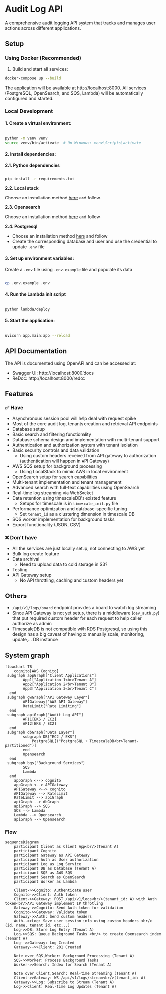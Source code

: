 # Audit Log API

A comprehensive audit logging API system that tracks and manages user actions across different applications.

## Setup
### Using Docker (Recommended)

1. Build and start all services:

```bash
docker-compose up --build
```

The application will be available at http://localhost:8000. All services (PostgreSQL, OpenSearch, and SQS, Lambda) will
be automatically configured and started.

### Local Development

#### 1. Create a virtual environment:

```bash

python -m venv venv
source venv/bin/activate  # On Windows: venv\Scripts\activate
```

#### 2. Install dependencies:

**2.1. Python dependencies**

```bash

pip install -r requirements.txt
```

**2.2. Local stack**

Choose an installation method [here](https://docs.localstack.cloud/aws/getting-started/installation/) and follow

**2.3. Opensearch**

Choose an installation
method [here](https://docs.opensearch.org/docs/latest/install-and-configure/install-opensearch/index/) and follow

**2.4. Postgresql**

- Choose an installation method [here](https://www.postgresql.org/docs/current/installation.html) and follow
- Create the corresponding database and user and use the credential to update `.env` file

#### 3. Set up environment variables:

Create a `.env` file using `.env.example` file and populate its data

```bash

cp .env.example .env
```

#### 4. Run the Lambda init script

```bash

python lambda/deploy
```

#### 5. Start the application:

```bash

uvicorn app.main:app --reload
```

## API Documentation

The API is documented using OpenAPI and can be accessed at:

- Swagger UI: http://localhost:8000/docs
- ReDoc: http://localhost:8000/redoc

## Features

### ✅ Have

- Asynchronous session pool will help deal with request spike
- Most of the core audit log, tenants creation and retrieval API endpoints
- Database setup
- Basic search and filtering functionality
- Database schema design and implementation with multi-tenant support
- Authentication and authorization system with tenant isolation
- Basic security controls and data validation
    - Using custom headers received from API gateway to authorization (authentication will happen in API Gateway)
- AWS SQS setup for background processing
    - Using LocalStack to mimic AWS in local environment
- OpenSearch setup for search capabilities
- Multi-tenant implementation and tenant management
- Advanced search with full-text capabilities using OpenSearch
- Real-time log streaming via WebSocket
- Data retention using timescaleDB's existed feature
  - Setups for timescale is in `timescale_init.py` file
- Performance optimization and database-specific tuning
    - Set `tenant_id` as a clustering dimension in timescale DB
- SQS worker implementation for background tasks
- Export functionality (JSON, CSV)

### ❌  Don't have

- All the services are just locally setup, not connecting to AWS yet
- Bulk log create feature
- Data archival
    - Need to upload data to cold storage in S3?
- Testing
- API Gateway setup
    - No API throttling, caching and custom headers yet

## Others

-  `/api/v1/logs/board` endpoint provides a board to watch log streaming
- Since API Gateway is not yet setup, there is a middleware (`dev_auth.py`) that put required custom header for each request to help caller authorize as admin
- TimescaleDB is not compatible with RDS Postgresql, so using this design has a big caveat of having to manually scale, monitoring, update,... DB instance

## System graph

```mermaid
flowchart TB
    cognito[AWS Cognito]
 subgraph appGraph["Client Applications"]
        App1["Application 1<br>Tenant A"]
        App2["Application 2<br>Tenant B"]
        App3["Application 3<br>Tenant C"]
  end
 subgraph gwGraph["API Gateway Layer"]
        APIGateway["AWS API Gateway"]
        RateLimit["Rate Limiting"]
  end
 subgraph apiGraph["Audit Log API"]
        API1[EKS / EC2]
        API2[EKS / EC2]
  end
 subgraph dbGraph["Data Layer"]
        subgraph DB["EC2 / EKS"]
            PostgreSQL[("PostgreSQL + TimescaleDB<br>Tenant-partitioned")]
        end
        Opensearch
  end
 subgraph bgs["Background Services"]
        SQS
        Lambda
  end
    appGraph <--> cognito
    appGraph <--> APIGateway
    APIGateway <--> cognito
    APIGateway --> RateLimit
    RateLimit --> apiGraph
    apiGraph --> dbGraph
    apiGraph --> SQS
    SQS --> Lambda
    Lambda --> Opensearch
    apiGraph --> Opensearch
```

### Flow

```mermaid
sequenceDiagram
    participant Client as Client App<br/>(Tenant A)
    participant Cognito
    participant Gateway as API Gateway
    participant Auth as User authorization
    participant Log as Log Service
    participant DB as Database (Tenant A)
    participant SQS as AWS SQS
    participant Search as OpenSearch
    participant Worker as Lambda

    Client->>Cognito: Authenticate user
    Cognito->>Client: Auth token
    Client->>Gateway: POST /api/v1/logs<br/>(tenant_id: A) with Auth token<br/>API Gateway implement IP throtling
    Gateway->>Cognito: Send Auth token for validation
    Cognito->>Gateway: Validate token
    Gateway->>Auth: Send custom headers
    Auth-->>Log: Save user session info using custom headers <br/> (id, name, tenant id, etc...)
    Log->>DB: Store Log Entry (Tenant A)
    Log->>SQS: Queue Background Tasks <br/> to create Opensearch index (Tenant A)
    Log-->>Gateway: Log Created
    Gateway-->>Client: 201 Created

    Note over SQS,Worker: Background Processing (Tenant A)
    SQS->>Worker: Process Background Tasks
    Worker->>Search: Index for Search (Tenant A)

    Note over Client,Search: Real-time Streaming (Tenant A)
    Client->>Gateway: WS /api/v1/logs/stream<br/>(tenant_id: A)
    Gateway->>Log: Subscribe to Stream (Tenant A)
    Log->>Client: Real-time Log Updates (Tenant A)
```
